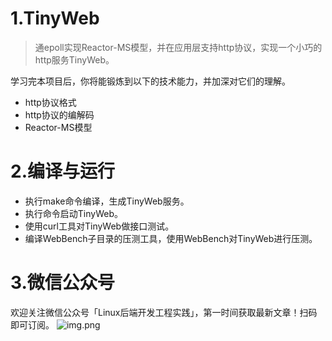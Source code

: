 # 1.TinyWeb
> 通epoll实现Reactor-MS模型，并在应用层支持http协议，实现一个小巧的http服务TinyWeb。

学习完本项目后，你将能锻炼到以下的技术能力，并加深对它们的理解。
- http协议格式
- http协议的编解码
- Reactor-MS模型

# 2.编译与运行
- 执行make命令编译，生成TinyWeb服务。
- 执行命令启动TinyWeb。
- 使用curl工具对TinyWeb做接口测试。
- 编译WebBench子目录的压测工具，使用WebBench对TinyWeb进行压测。

# 3.微信公众号
欢迎关注微信公众号「Linux后端开发工程实践」，第一时间获取最新文章！扫码即可订阅。
![img.png](https://github.com/wanmuc/TinyWeb/blob/main/mp_account.png#pic_center=660*180)